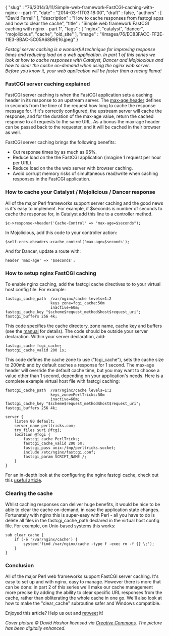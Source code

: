 {
   "slug" : "76/2014/3/11/Simple-web-framework-FastCGI-caching-with-nginx---part-1",
   "date" : "2014-03-11T03:18:00",
   "draft" : false,
   "authors" : [
      "David Farrell"
   ],
   "description" : "How to cache responses from fastcgi apps and how to clear the cache",
   "title" : "Simple web framework FastCGI caching with nginx - part 1",
   "tags" : [
      "nginx",
      "catalyst",
      "dancer",
      "mojolicious",
      "cache",
      "old_site"
   ],
   "image" : "/images/76/EC83FACC-FF2E-11E3-BBAC-5C05A68B9E16.jpeg"
}

*Fastcgi server caching is a wonderful technique for improving response times and reducing load on a web application. In part 1 of this series we look at how to cache responses with Catalyst, Dancer and Mojolocious and how to clear the cache on-demand when using the nginx web server. Before you know it, your web application will be faster than a racing llama!*

### FastCGI server caching explained

FastCGI server caching is when the FastCGI application sets a caching header in its response to an upstream server. The [max-age header](http://www.w3.org/Protocols/rfc2616/rfc2616-sec14.html#sec14.9.3) defines in seconds from the time of the request how long to cache the response message for. If it's correctly configured, the upstream server will cache the response, and for the duration of the max-age value, return the cached response to all requests to the same URL. As a bonus the max-age header can be passed back to the requester, and it will be cached in their browser as well.

FastCGI server caching brings the following benefits:

-   Cut response times by as much as 95%.
-   Reduce load on the the FastCGI application (imagine 1 request per hour per URL).
-   Reduce load on the the web server with browser caching.
-   Avoid corrupt memory risks of simultaneous read/write when caching responses in the FastCGI application.

### How to cache your Catalyst / Mojolicious / Dancer response

All of the major Perl frameworks support server caching and the good news is it's easy to implement. For example, if $seconds is number of seconds to cache the response for, in Catalyst add this line to a controller method.

``` prettyprint
$c->response->header('Cache-Control' => "max-age=$seconds");
```

In Mojolicious, add this code to your controller action:

``` prettyprint
$self->res->headers->cache_control('max-age=$seconds');
```

And for Dancer, update a route with:

``` prettyprint
header 'max-age' => '$seconds';
```

### How to setup nginx FastCGI caching

To enable nginx caching, add the fastcgi cache directives to to your virtual host config file. For example:

``` prettyprint
fastcgi_cache_path  /var/nginx/cache levels=1:2
                    keys_zone=fcgi_cache:50m
                    inactive=60m;
fastcgi_cache_key "$scheme$request_method$host$request_uri";
fastcgi_buffers 256 4k; 
```

This code specifies the cache directory, zone name, cache key and buffers (see the [manual](http://nginx.org/en/docs/http/ngx_http_fastcgi_module.html) for details). The code should be outside your server declaration. Within your server declaration, add:

``` prettyprint
fastcgi_cache fcgi_cache;
fastcgi_cache_valid 200 1s;
```

This code defines the cache zone to use ("fcgi\_cache"), sets the cache size to 200mb and by default caches a response for 1 second. The max-age header will override the default cache time, but you may want to choose a value other than 1 second, depending on your application's needs. Here is a complete example virtual host file with fastcgi caching:

``` prettyprint
fastcgi_cache_path  /var/nginx/cache levels=1:2
                    keys_zone=PerlTricks:50m
                    inactive=60m;
fastcgi_cache_key "$scheme$request_method$host$request_uri";
fastcgi_buffers 256 4k;

server {
    listen 80 default;
    server_name perltricks.com;
    try_files $uri @fcgi;
    location @fcgi {
        fastcgi_cache PerlTricks;
        fastcgi_cache_valid 200 5m;
        fastcgi_pass unix:/tmp/perltricks.socket;
        include /etc/nginx/fastcgi.conf;
        fastcgi_param SCRIPT_NAME /;
    }   
}
```

For an in-depth look at the configuring the nginx fastcgi cache, check out this [useful article](https://www.digitalocean.com/community/articles/how-to-setup-fastcgi-caching-with-nginx-on-your-vps).

### Clearing the cache

Whilst caching responses can deliver huge benefits, it would be nice to be able to clear the cache on-demand, in case the application state changes. Fortunately with nginx this is super-easy with Perl - all you have to do is delete all files in the fastcgi\_cache\_path declared in the virtual host config file. For example, on Unix-based systems this works:

``` prettyprint
sub clear_cache {
    if (-e '/var/nginx/cache') {
        system('find /var/nginx/cache -type f -exec rm -f {} \;');
    }
}
```

### Conclusion

All of the major Perl web frameworks support FastCGI server caching. It's easy to set up and with nginx, easy to manage. However there is more that can be done: in part 2 of this series we'll make our cache management more precise by adding the ability to clear specific URL responses from the cache, rather than obliterating the whole cache in one go. We'll also look at how to make the "clear\_cache" subroutine safer and Windows compatible.

Enjoyed this article? Help us out and [retweet](https://twitter.com/intent/tweet?original_referer=http%3A%2F%2Fperltricks.com%2Farticle%2F76%2F2014%2F3%2F11%2FSimple-web-framework-FastCGI-caching-with-nginx-part-1&text=Simple+web+framework+FastCGI+caching+with+nginx+-+part+1&tw_p=tweetbutton&url=http%3A%2F%2Fperltricks.com%2Farticle%2F76%2F2014%2F3%2F11%2FSimple-web-framework-FastCGI-caching-with-nginx-part-1&via=perltricks) it!

*Cover picture © David Hoshor licensed via [Creative Commons](http://creativecommons.org/licenses/by/2.0/). The picture has been digitally enhanced.*

